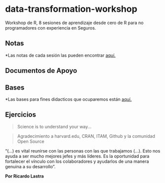 # data-transformation-workshop

Workshop de R, 8 sesiones de aprendizaje desde cero de R para no programadores con experiencia en Seguros.

## Notas
*Las notas de cada sesión las pueden encontrar [aquí.](data-transformation.Rmd)

## Documentos de Apoyo

## Bases

*Las bases para fines didacticos que ocuparemos están [aquí.](bases/)

## Ejercicios


> Science is to understand your way...

> Agradecimiento a harvard.edu, CRAN, ITAM, Github y la comunidad Open Source


“(...) es vital reunirse con las personas con las que trabajamos (...). Esto nos ayuda a ser mucho mejores jefes y más líderes. Es la oportunidad para fortalecer el vínculo con los colaboradores y ayudarlos de una manera genuina a su desarrollo”.


__Por Ricardo Lastra__